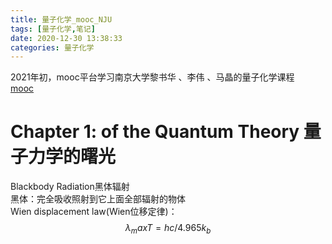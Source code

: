 ```yaml
---
title: 量子化学_mooc_NJU
tags: [量子化学,笔记]
date: 2020-12-30 13:38:33
categories: 量子化学
---
```

2021年初，mooc平台学习南京大学黎书华 、李伟 、马晶的量子化学课程  
[mooc](https://www.icourse163.org/learn/NJU-1462082163?tid=1462882445#)
<!-- more -->

# Chapter 1: of the Quantum Theory 量子力学的曙光
Blackbody Radiation黑体辐射  
黑体：完全吸收照射到它上面全部辐射的物体  
Wien displacement law(Wien位移定律)：
$${\lambda_max}T=hc/4.965k_b$$
